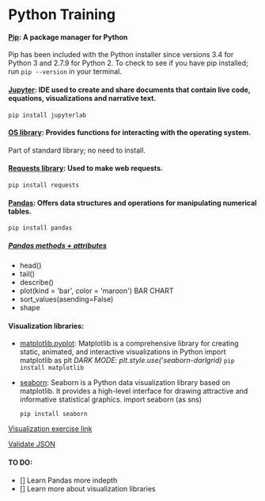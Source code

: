# Python Training

#### [Pip](https://realpython.com/what-is-pip/): A package manager for Python

Pip has been included with the Python installer since versions 3.4 for Python 3 and 2.7.9 for Python 2. To check to see if you have pip installed; run `pip --version` in your terminal.

#### [Jupyter](https://jupyter.org/): IDE used to create and share documents that contain live code, equations, visualizations and narrative text.

`pip install jupyterlab`

#### [OS library](https://www.geeksforgeeks.org/os-module-python-examples/): Provides functions for interacting with the operating system.

Part of standard library; no need to install.

#### [Requests library](https://realpython.com/python-requests/): Used to make web requests.

`pip install requests`

#### [Pandas](https://pypi.org/project/pandas/): Offers data structures and operations for manipulating numerical tables.

`pip install pandas`

##### [Pandas methods + attributes](https://pandas.pydata.org/pandas-docs/stable/reference/api/pandas.DataFrame.html)

- head()
- tail()
- describe()
- plot(kind = 'bar', color = 'maroon') BAR CHART
- sort_values(asending=False)
- shape

#### Visualization libraries:

- [matplotlib.pyplot](https://matplotlib.org/stable/index.html): Matplotlib is a comprehensive library for creating static, animated, and interactive visualizations in Python
  import matplotlib as plt _DARK MODE: plt.style.use('seaborn-darlgrid)_
  `pip install matplotlib`

- [seaborn](https://seaborn.pydata.org/): Seaborn is a Python data visualization library based on matplotlib. It provides a high-level interface for drawing attractive and informative statistical graphics.
  import seaborn (as sns)

  `pip install seaborn`

[Visualization exercise link](https://colab.research.google.com/drive/1DgIO_tPtmdgW3I-BOE14qkGTYkQhJazI#scrollTo=iVM7vNBb4DS9)

[Validate JSON](https://jsonlint.com/)

#### TO DO:

- [] Learn Pandas more indepth
- [] Learn more about visualization libraries
